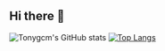 ## Hi there 👋

<!--
**Tonygcm/Tonygcm** is a ✨ _special_ ✨ repository because its `README.md` (this file) appears on your GitHub profile.

Here are some ideas to get you started:

- 🔭 I’m currently working on ...
- 🌱 I’m currently learning ...
- 👯 I’m looking to collaborate on ...
- 🤔 I’m looking for help with ...
- 💬 Ask me about ...
- 📫 How to reach me: ...
- 😄 Pronouns: ...
- ⚡ Fun fact: ...
-->


![Tonygcm's GitHub stats](https://github-readme-stats.vercel.app/api?username=Tonygcm&show_icons=true&theme=dark)
[![Top Langs](https://github-readme-stats.vercel.app/api/top-langs/?username=Tonygcm)](https://github.com/Tonygcm/github-readme-stats)
